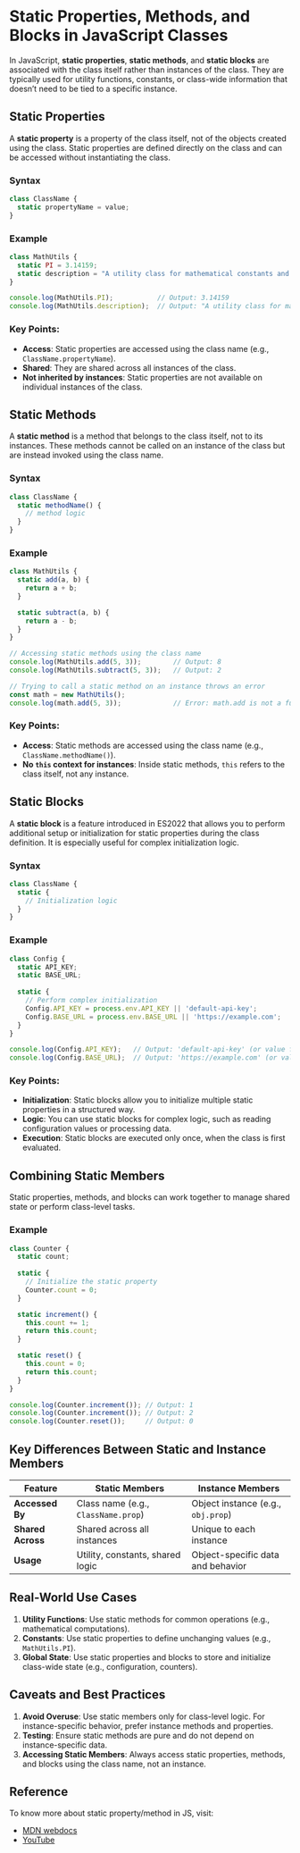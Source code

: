 # Static Properties, Methods, and Blocks in JavaScript Classes

In JavaScript, **static properties**, **static methods**, and **static blocks** are associated with the class itself rather than instances of the class. They are typically used for utility functions, constants, or class-wide information that doesn’t need to be tied to a specific instance.


## **Static Properties**

A **static property** is a property of the class itself, not of the objects created using the class. Static properties are defined directly on the class and can be accessed without instantiating the class.

### **Syntax**
```javascript
class ClassName {
  static propertyName = value;
}
```

### **Example**
```javascript
class MathUtils {
  static PI = 3.14159;
  static description = "A utility class for mathematical constants and operations";
}

console.log(MathUtils.PI);           // Output: 3.14159
console.log(MathUtils.description);  // Output: "A utility class for mathematical constants and operations"
```

### Key Points:
- **Access**: Static properties are accessed using the class name (e.g., `ClassName.propertyName`).
- **Shared**: They are shared across all instances of the class.
- **Not inherited by instances**: Static properties are not available on individual instances of the class.

## **Static Methods**

A **static method** is a method that belongs to the class itself, not to its instances. These methods cannot be called on an instance of the class but are instead invoked using the class name.

### **Syntax**
```javascript
class ClassName {
  static methodName() {
    // method logic
  }
}
```

### **Example**
```javascript
class MathUtils {
  static add(a, b) {
    return a + b;
  }

  static subtract(a, b) {
    return a - b;
  }
}

// Accessing static methods using the class name
console.log(MathUtils.add(5, 3));        // Output: 8
console.log(MathUtils.subtract(5, 3));   // Output: 2

// Trying to call a static method on an instance throws an error
const math = new MathUtils();
console.log(math.add(5, 3));             // Error: math.add is not a function
```

### Key Points:
- **Access**: Static methods are accessed using the class name (e.g., `ClassName.methodName()`).
- **No `this` context for instances**: Inside static methods, `this` refers to the class itself, not any instance.

## **Static Blocks**

A **static block** is a feature introduced in ES2022 that allows you to perform additional setup or initialization for static properties during the class definition. It is especially useful for complex initialization logic.

### **Syntax**
```javascript
class ClassName {
  static {
    // Initialization logic
  }
}
```

### **Example**
```javascript
class Config {
  static API_KEY;
  static BASE_URL;
  
  static {
    // Perform complex initialization
    Config.API_KEY = process.env.API_KEY || 'default-api-key';
    Config.BASE_URL = process.env.BASE_URL || 'https://example.com';
  }
}

console.log(Config.API_KEY);   // Output: 'default-api-key' (or value from environment variable)
console.log(Config.BASE_URL);  // Output: 'https://example.com' (or value from environment variable)
```

### Key Points:
- **Initialization**: Static blocks allow you to initialize multiple static properties in a structured way.
- **Logic**: You can use static blocks for complex logic, such as reading configuration values or processing data.
- **Execution**: Static blocks are executed only once, when the class is first evaluated.


## **Combining Static Members**

Static properties, methods, and blocks can work together to manage shared state or perform class-level tasks.

### **Example**
```javascript
class Counter {
  static count;
  
  static {
    // Initialize the static property
    Counter.count = 0;
  }

  static increment() {
    this.count += 1;
    return this.count;
  }

  static reset() {
    this.count = 0;
    return this.count;
  }
}

console.log(Counter.increment()); // Output: 1
console.log(Counter.increment()); // Output: 2
console.log(Counter.reset());     // Output: 0
```


## **Key Differences Between Static and Instance Members**

| Feature           | Static Members                     | Instance Members                  |
|--------------------|------------------------------------|------------------------------------|
| **Accessed By**    | Class name (e.g., `ClassName.prop`)| Object instance (e.g., `obj.prop`)|
| **Shared Across**  | Shared across all instances        | Unique to each instance           |
| **Usage**          | Utility, constants, shared logic  | Object-specific data and behavior |


## **Real-World Use Cases**

1. **Utility Functions**: Use static methods for common operations (e.g., mathematical computations).
2. **Constants**: Use static properties to define unchanging values (e.g., `MathUtils.PI`).
3. **Global State**: Use static properties and blocks to store and initialize class-wide state (e.g., configuration, counters).


## **Caveats and Best Practices**

1. **Avoid Overuse**: Use static members only for class-level logic. For instance-specific behavior, prefer instance methods and properties.
2. **Testing**: Ensure static methods are pure and do not depend on instance-specific data.
3. **Accessing Static Members**: Always access static properties, methods, and blocks using the class name, not an instance.


## Reference
To know more about static property/method in JS, visit:
- [MDN webdocs](https://developer.mozilla.org/en-US/docs/Web/JavaScript/Reference/Classes/static)
- [YouTube](https://www.youtube.com/watch?v=vtEKnyU379Q&list=PLfEr2kn3s-br9ZFmejfLhAgMbGgbpdof8&index=133)
